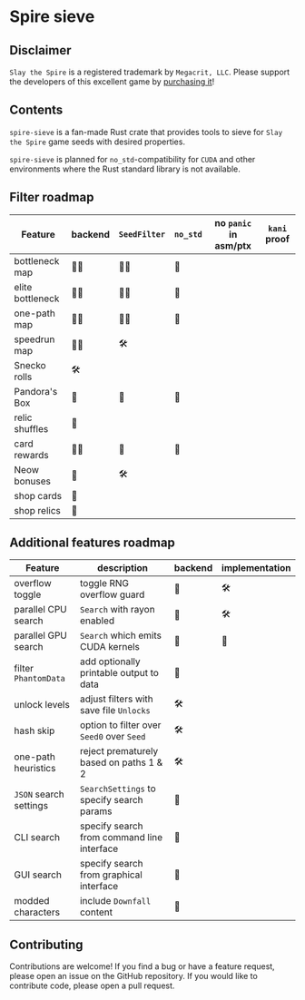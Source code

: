 # Spire sieve

## Disclaimer

`Slay the Spire` is a registered trademark by `Megacrit, LLC`.
Please support the developers of this excellent game by [purchasing it](https://store.steampowered.com/app/646570/Slay_the_Spire/)!

## Contents

`spire-sieve` is a fan-made Rust crate that provides tools to sieve for `Slay the Spire` game seeds with desired properties.

`spire-sieve` is planned for `no_std`-compatibility for `CUDA` and other environments where the Rust standard library is not available.

## Filter roadmap

| Feature          | backend    | `SeedFilter`   | `no_std`      | no `panic` in asm/ptx |`kani` proof |
|------------------|------------|----------------|---------------|-----------------------|-------------|
| bottleneck map   | 🌱🔬      | 🌱🔬          | 🚧           |                       |             |
| elite bottleneck | 🌱🔬      | 🌱🔬          | 🚧           |                       |             |
| one-path map     | 🌱🔬      | 🌱🔬          | 🚧           |                       |             |
| speedrun map     | 🌱🔬      | 🛠️            |               |                       |             |
| Snecko rolls     | 🛠️        |                |               |                       |             |
| Pandora's Box    | 🌱        | 🌱             | 🚧           |                       |             |
| relic shuffles   | 🚧        |                |               |                       |             |
| card rewards     | 🌱🔬      | 🌱            | 🚧            |                       |             |
| Neow bonuses     | 🌱        | 🛠️             |               |                       |             |
| shop cards       | 🚧        |                |               |                       |             |
| shop relics      | 🚧        |                |               |                       |             |

## Additional features roadmap

| Feature                | description                                | backend  | implementation |
|------------------------|--------------------------------------------|----------|----------------|
| overflow toggle        | toggle RNG overflow guard                  | 🌱      | 🛠️             |
| parallel CPU search    | `Search` with rayon enabled                | 🌱      | 🛠️             |
| parallel GPU search    | `Search` which emits CUDA kernels          | 🌱      | 🚧             |
| filter `PhantomData`   | add optionally printable output to data    | 🚧      |                |
| unlock levels          | adjust filters with save file `Unlocks`    | 🛠️      |                |
| hash skip              | option to filter over `Seed0` over `Seed`  | 🛠️      |                |
| one-path heuristics    | reject prematurely based on paths 1 & 2    | 🛠️      |                |
| `JSON` search settings | `SearchSettings` to specify search params  | 🚧      |                |
| CLI search             | specify search from command line interface | 🚧      |                |
| GUI search             | specify search from graphical interface    | 🚧      |                |
| modded characters      | include `Downfall` content                 | 🚧      |                |

## Contributing

Contributions are welcome!
If you find a bug or have a feature request, please open an issue on the GitHub repository.
If you would like to contribute code, please open a pull request.
